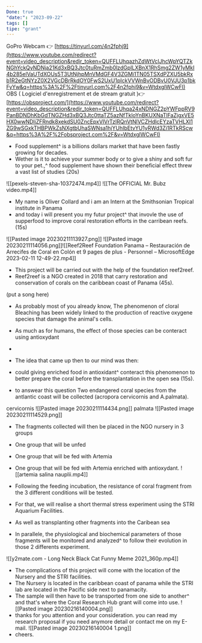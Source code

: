```yaml
---
Done: true
"date:": "2023-09-22"
tags: []
tipe: "grant"
---
```

GoPro Webcam 👉 [https://tinyurl.com/4n2fphj9](https://www.youtube.com/redirect?event=video_description&redir_token=QUFFLUhqazhZdWtVclJhcWpYQTZkNGhYckQyNDNja21Kd3xBQ3Jtc0tuRmZmb0lzdGpILXBnX1RhSmg2ZW1yMkI4b285elVaUTdXOUs5T3UtNjhpMnVMdGF4V3ZGMi1TN05TSXdPZXU5bkRxb1R2eGtNYzZ0X2VGcDBrRkdOY0FwS2UxU1pIckVVWnBvODBvU0VJU3p1bkFyYw&q=https%3A%2F%2Ftinyurl.com%2F4n2fphj9&v=WtdxglWCwFI) OBS ( Logiciel d'enregistrement et de stream gratuit )👉 [https://obsproject.com/](https://www.youtube.com/redirect?event=video_description&redir_token=QUFFLUhqa24xNDNGZ2pYWFppRV9PanBDNDhKbGdTNGZHd3xBQ3Jtc0ttaTZ5azNfTkloYnBKUXNaTlFaZjgxVE5HX0wwNDljZFRndk8xekdSU0ZncEpxVlVrTzlRQnVtNlVCZHdlcEYzaTVHLXI1ZG9wSGxkTHBPWkZsNXgtbUhaSWNsa1hjYUhIbEtvYU1yRWd3Zi1RTkRScw&q=https%3A%2F%2Fobsproject.com%2F&v=WtdxglWCwFI)


- Food supplement^ is a billions dollars market that have been fastly growing for decades. 
- Wether is it to achieve your summer body or to give a shiny and soft fur to your pet.,^ food supplement have shown their beneficial effect threw a vast list of studies (20s)

![[pexels-steven-sha-10372474.mp4]]
![[The OFFICIAL Mr. Bubz video.mp4]]
- My name is Oliver Collard and i am an Intern at the Smithsonian Tropical institute in Panama 
- and today i will present you my futur project^ that invovle the use of supperfood to improve coral restoration efforts in the carribean reefs. (15s)

![[Pasted image 20230211113927.png]]
![[Pasted image 20230211114056.png]]![[Reef2Reef Foundation Panama – Restauración de Arrecifes de Coral en Colón et 9 pages de plus - Personnel – Microsoft​ Edge 2023-02-11 12-49-22.mp4]]
- This project will be carried out with the help of the foundation reef2reef.
- Reef2reef is a NGO created in 2018 that carry restoration and conservation of corals on the caribbean coast of Panama (45s). 

(put a song here)
- As probably most of you already know, The phenomenon of cloral Bleaching has been widely linked to the production of reactive oxygene species that damage the animal's cells.
- As much as for humans, the effect of those species can be conteract using antioxydant 
- 

- The idea that came up then to our mind was then: 
- could giving enriched food in antioxidant^ conteract this phenomenon to better prepare the coral before the transplantation in the open sea (15s). 

- to answear this question Two endangered coral species from the antlantic coast will be collected (acropora cervicornis and A.palmata). 

cervicornis 
![[Pasted image 20230211114434.png]]
palmata 
![[Pasted image 20230211114529.png]]

- The fragments collected will then be placed in the NGO nursery in 3 groups 
- One group that will be unfed 
- One group that will be fed with Artemia 
- One group that will be fed with Artemia enriched with antioxydant.
![[artemia salina nauplii.mp4]]
- Following the feeding incubation, the resistance of coral fragment from the 3 different conditions will be tested. 
- For that, we will realise a short thermal stress experiment using the STRI Aquarium Facilities.
- As well as transplanting other fragments into the Caribean sea

- In parallele, the physiological and biochemical parameters of those fragments will be monitored and analyzed^ to follow their evolution in those 2 differents experiment. 

![[y2mate.com - Long Neck Black Cat Funny Meme 2021_360p.mp4]]

- The complications of this project will come with the location of the Nursery and the STRI facilities. 
- The Nursery is located in the caribbean coast of panama while the STRI lab are located in the Pacific side next to panamacity. 
- The sample will then have to be transported from one side to another^ and that's where the Coral Research Hub grant will come into use. 
![[Pasted image 20230216140004.png]]
- thanks for you attention and your consideration. you can read my research proposal if you need anymore detail or contact me on my E-mail. 
![[Pasted image 20230216140004 1.png]]
- cheers.